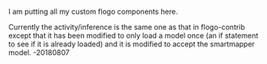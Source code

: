 I am putting all my custom flogo components here.

Currently the activity/inference is the same one as that in flogo-contrib except that it has been modified to only load a model once (an if statement to see if it is already loaded) and it is modified to accept the smartmapper model.  -20180807
